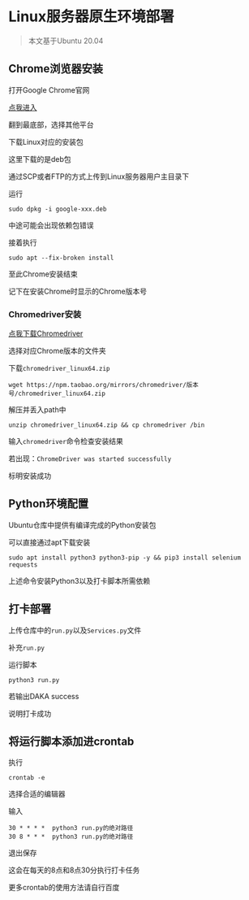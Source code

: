 # Linux服务器原生环境部署

> 本文基于Ubuntu 20.04 

## Chrome浏览器安装

打开Google Chrome官网

[点我进入](https://www.google.cn/chrome/)

翻到最底部，选择其他平台

下载Linux对应的安装包

这里下载的是deb包

通过SCP或者FTP的方式上传到Linux服务器用户主目录下

运行

```shell
sudo dpkg -i google-xxx.deb
```

中途可能会出现依赖包错误

接着执行

```shell
sudo apt --fix-broken install
```

至此Chrome安装结束

记下在安装Chrome时显示的Chrome版本号

### Chromedriver安装

[点我下载Chromedriver](https://npm.taobao.org/mirrors/chromedriver) 

选择对应Chrome版本的文件夹

下载`chromedriver_linux64.zip`

```shell
wget https://npm.taobao.org/mirrors/chromedriver/版本号/chromedriver_linux64.zip
```

解压并丢入path中

```
unzip chromedriver_linux64.zip && cp chromedriver /bin
```

输入`chromedriver`命令检查安装结果

若出现：`ChromeDriver was started successfully`

标明安装成功

## Python环境配置

Ubuntu仓库中提供有编译完成的Python安装包

可以直接通过apt下载安装

```shell
sudo apt install python3 python3-pip -y && pip3 install selenium requests
```

上述命令安装Python3以及打卡脚本所需依赖

## 打卡部署

上传仓库中的`run.py`以及`Services.py`文件

补充`run.py`

运行脚本

```shell
python3 run.py
```

若输出DAKA success

说明打卡成功

## 将运行脚本添加进crontab

执行

```
crontab -e
```

选择合适的编辑器

输入

```
30 * * * *  python3 run.py的绝对路径
30 8 * * *  python3 run.py的绝对路径
```

退出保存

这会在每天的8点和8点30分执行打卡任务

更多crontab的使用方法请自行百度